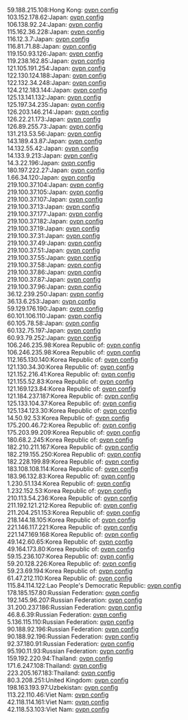59.188.215.108:Hong Kong: [ovpn config](vpn/59_188_215_108.ovpn)  
103.152.178.62:Japan: [ovpn config](vpn/103_152_178_62.ovpn)  
106.138.92.24:Japan: [ovpn config](vpn/106_138_92_24.ovpn)  
115.162.36.228:Japan: [ovpn config](vpn/115_162_36_228.ovpn)  
116.12.3.7:Japan: [ovpn config](vpn/116_12_3_7.ovpn)  
116.81.71.88:Japan: [ovpn config](vpn/116_81_71_88.ovpn)  
119.150.93.126:Japan: [ovpn config](vpn/119_150_93_126.ovpn)  
119.238.162.85:Japan: [ovpn config](vpn/119_238_162_85.ovpn)  
121.105.191.254:Japan: [ovpn config](vpn/121_105_191_254.ovpn)  
122.130.124.188:Japan: [ovpn config](vpn/122_130_124_188.ovpn)  
122.132.34.248:Japan: [ovpn config](vpn/122_132_34_248.ovpn)  
124.212.183.144:Japan: [ovpn config](vpn/124_212_183_144.ovpn)  
125.13.141.132:Japan: [ovpn config](vpn/125_13_141_132.ovpn)  
125.197.34.235:Japan: [ovpn config](vpn/125_197_34_235.ovpn)  
126.203.146.214:Japan: [ovpn config](vpn/126_203_146_214.ovpn)  
126.22.21.173:Japan: [ovpn config](vpn/126_22_21_173.ovpn)  
126.89.255.73:Japan: [ovpn config](vpn/126_89_255_73.ovpn)  
131.213.53.56:Japan: [ovpn config](vpn/131_213_53_56.ovpn)  
143.189.43.87:Japan: [ovpn config](vpn/143_189_43_87.ovpn)  
14.132.55.42:Japan: [ovpn config](vpn/14_132_55_42.ovpn)  
14.133.9.213:Japan: [ovpn config](vpn/14_133_9_213.ovpn)  
14.3.22.196:Japan: [ovpn config](vpn/14_3_22_196.ovpn)  
180.197.222.27:Japan: [ovpn config](vpn/180_197_222_27.ovpn)  
1.66.34.120:Japan: [ovpn config](vpn/1_66_34_120.ovpn)  
219.100.37.104:Japan: [ovpn config](vpn/219_100_37_104.ovpn)  
219.100.37.105:Japan: [ovpn config](vpn/219_100_37_105.ovpn)  
219.100.37.107:Japan: [ovpn config](vpn/219_100_37_107.ovpn)  
219.100.37.13:Japan: [ovpn config](vpn/219_100_37_13.ovpn)  
219.100.37.177:Japan: [ovpn config](vpn/219_100_37_177.ovpn)  
219.100.37.182:Japan: [ovpn config](vpn/219_100_37_182.ovpn)  
219.100.37.19:Japan: [ovpn config](vpn/219_100_37_19.ovpn)  
219.100.37.31:Japan: [ovpn config](vpn/219_100_37_31.ovpn)  
219.100.37.49:Japan: [ovpn config](vpn/219_100_37_49.ovpn)  
219.100.37.51:Japan: [ovpn config](vpn/219_100_37_51.ovpn)  
219.100.37.55:Japan: [ovpn config](vpn/219_100_37_55.ovpn)  
219.100.37.58:Japan: [ovpn config](vpn/219_100_37_58.ovpn)  
219.100.37.86:Japan: [ovpn config](vpn/219_100_37_86.ovpn)  
219.100.37.87:Japan: [ovpn config](vpn/219_100_37_87.ovpn)  
219.100.37.96:Japan: [ovpn config](vpn/219_100_37_96.ovpn)  
36.12.239.250:Japan: [ovpn config](vpn/36_12_239_250.ovpn)  
36.13.6.253:Japan: [ovpn config](vpn/36_13_6_253.ovpn)  
59.129.176.190:Japan: [ovpn config](vpn/59_129_176_190.ovpn)  
60.101.106.110:Japan: [ovpn config](vpn/60_101_106_110.ovpn)  
60.105.78.58:Japan: [ovpn config](vpn/60_105_78_58.ovpn)  
60.132.75.197:Japan: [ovpn config](vpn/60_132_75_197.ovpn)  
60.93.79.252:Japan: [ovpn config](vpn/60_93_79_252.ovpn)  
106.246.235.98:Korea Republic of: [ovpn config](vpn/106_246_235_98.ovpn)  
106.246.235.98:Korea Republic of: [ovpn config](vpn/106_246_235_98.ovpn)  
112.165.130.140:Korea Republic of: [ovpn config](vpn/112_165_130_140.ovpn)  
121.130.34.30:Korea Republic of: [ovpn config](vpn/121_130_34_30.ovpn)  
121.152.216.41:Korea Republic of: [ovpn config](vpn/121_152_216_41.ovpn)  
121.155.52.83:Korea Republic of: [ovpn config](vpn/121_155_52_83.ovpn)  
121.169.123.84:Korea Republic of: [ovpn config](vpn/121_169_123_84.ovpn)  
121.184.237.187:Korea Republic of: [ovpn config](vpn/121_184_237_187.ovpn)  
125.133.104.37:Korea Republic of: [ovpn config](vpn/125_133_104_37.ovpn)  
125.134.123.30:Korea Republic of: [ovpn config](vpn/125_134_123_30.ovpn)  
14.50.92.53:Korea Republic of: [ovpn config](vpn/14_50_92_53.ovpn)  
175.200.46.72:Korea Republic of: [ovpn config](vpn/175_200_46_72.ovpn)  
175.203.99.209:Korea Republic of: [ovpn config](vpn/175_203_99_209.ovpn)  
180.68.2.245:Korea Republic of: [ovpn config](vpn/180_68_2_245.ovpn)  
182.210.211.167:Korea Republic of: [ovpn config](vpn/182_210_211_167.ovpn)  
182.219.155.250:Korea Republic of: [ovpn config](vpn/182_219_155_250.ovpn)  
182.228.199.89:Korea Republic of: [ovpn config](vpn/182_228_199_89.ovpn)  
183.108.108.114:Korea Republic of: [ovpn config](vpn/183_108_108_114.ovpn)  
183.96.132.83:Korea Republic of: [ovpn config](vpn/183_96_132_83.ovpn)  
1.230.51.134:Korea Republic of: [ovpn config](vpn/1_230_51_134.ovpn)  
1.232.152.53:Korea Republic of: [ovpn config](vpn/1_232_152_53.ovpn)  
210.113.54.236:Korea Republic of: [ovpn config](vpn/210_113_54_236.ovpn)  
211.192.121.212:Korea Republic of: [ovpn config](vpn/211_192_121_212.ovpn)  
211.204.251.153:Korea Republic of: [ovpn config](vpn/211_204_251_153.ovpn)  
218.144.18.105:Korea Republic of: [ovpn config](vpn/218_144_18_105.ovpn)  
221.146.117.221:Korea Republic of: [ovpn config](vpn/221_146_117_221.ovpn)  
221.147.169.168:Korea Republic of: [ovpn config](vpn/221_147_169_168.ovpn)  
49.142.60.65:Korea Republic of: [ovpn config](vpn/49_142_60_65.ovpn)  
49.164.173.80:Korea Republic of: [ovpn config](vpn/49_164_173_80.ovpn)  
59.15.236.107:Korea Republic of: [ovpn config](vpn/59_15_236_107.ovpn)  
59.20.128.226:Korea Republic of: [ovpn config](vpn/59_20_128_226.ovpn)  
59.23.69.194:Korea Republic of: [ovpn config](vpn/59_23_69_194.ovpn)  
61.47.212.110:Korea Republic of: [ovpn config](vpn/61_47_212_110.ovpn)  
115.84.114.122:Lao People's Democratic Republic: [ovpn config](vpn/115_84_114_122.ovpn)  
178.185.157.80:Russian Federation: [ovpn config](vpn/178_185_157_80.ovpn)  
192.145.96.207:Russian Federation: [ovpn config](vpn/192_145_96_207.ovpn)  
31.200.237.186:Russian Federation: [ovpn config](vpn/31_200_237_186.ovpn)  
46.8.6.39:Russian Federation: [ovpn config](vpn/46_8_6_39.ovpn)  
5.136.115.110:Russian Federation: [ovpn config](vpn/5_136_115_110.ovpn)  
90.188.92.196:Russian Federation: [ovpn config](vpn/90_188_92_196.ovpn)  
90.188.92.196:Russian Federation: [ovpn config](vpn/90_188_92_196.ovpn)  
92.37.180.91:Russian Federation: [ovpn config](vpn/92_37_180_91.ovpn)  
95.190.11.93:Russian Federation: [ovpn config](vpn/95_190_11_93.ovpn)  
159.192.220.94:Thailand: [ovpn config](vpn/159_192_220_94.ovpn)  
171.6.247.108:Thailand: [ovpn config](vpn/171_6_247_108.ovpn)  
223.205.167.183:Thailand: [ovpn config](vpn/223_205_167_183.ovpn)  
80.3.208.251:United Kingdom: [ovpn config](vpn/80_3_208_251.ovpn)  
198.163.193.97:Uzbekistan: [ovpn config](vpn/198_163_193_97.ovpn)  
113.22.110.46:Viet Nam: [ovpn config](vpn/113_22_110_46.ovpn)  
42.118.114.161:Viet Nam: [ovpn config](vpn/42_118_114_161.ovpn)  
42.118.53.103:Viet Nam: [ovpn config](vpn/42_118_53_103.ovpn)  

